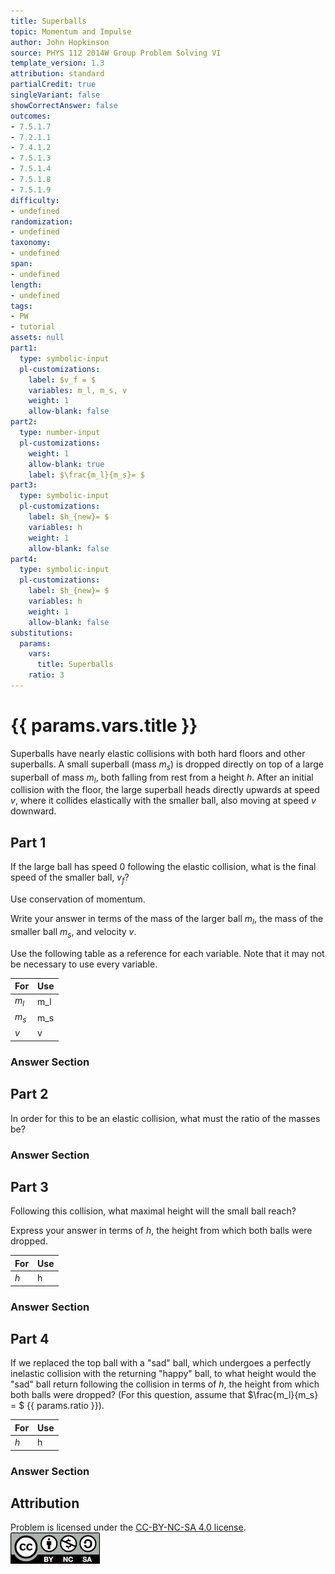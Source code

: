 ```yaml
---
title: Superballs
topic: Momentum and Impulse
author: John Hopkinson
source: PHYS 112 2014W Group Problem Solving VI
template_version: 1.3
attribution: standard
partialCredit: true
singleVariant: false
showCorrectAnswer: false
outcomes:
- 7.5.1.7
- 7.2.1.1
- 7.4.1.2
- 7.5.1.3
- 7.5.1.4
- 7.5.1.8
- 7.5.1.9
difficulty:
- undefined
randomization:
- undefined
taxonomy:
- undefined
span:
- undefined
length:
- undefined
tags:
- PW
- tutorial
assets: null
part1:
  type: symbolic-input
  pl-customizations:
    label: $v_f = $
    variables: m_l, m_s, v
    weight: 1
    allow-blank: false
part2:
  type: number-input
  pl-customizations:
    weight: 1
    allow-blank: true
    label: $\frac{m_l}{m_s}= $
part3:
  type: symbolic-input
  pl-customizations:
    label: $h_{new}= $
    variables: h
    weight: 1
    allow-blank: false
part4:
  type: symbolic-input
  pl-customizations:
    label: $h_{new}= $
    variables: h
    weight: 1
    allow-blank: false
substitutions:
  params:
    vars:
      title: Superballs
    ratio: 3
---
```

# {{ params.vars.title }}
Superballs have nearly elastic collisions with both hard floors and other superballs.  A small superball (mass $m_s$) is dropped directly on top of a large superball of mass $m_l$, both falling from rest from a height $h$.  After an initial collision with the floor, the large superball heads directly upwards at speed $v$, where it collides elastically with the smaller ball, also moving at speed $v$ downward.

## Part 1

If the large ball has speed $0$ following the elastic collision, what is the final speed of the smaller ball, $v_f$?

Use conservation of momentum.

Write your answer in terms of the mass of the larger ball $m_l$, the mass of the smaller ball $m_s$, and velocity $v$.

Use the following table as a reference for each variable. Note that it may not be necessary to use every variable.

| For  | Use   |
|----------|-------|
| $m_l$  | m_l  |
| $m_s$  | m_s  |
| $v$  | v  |

### Answer Section

## Part 2

In order for this to be an elastic collision, what must the ratio of the masses be?

### Answer Section

## Part 3

Following this collision, what maximal height will the small ball reach?

Express your answer in terms of $h$, the height from which both balls were dropped.

| For  | Use   |
|----------|-------|
| $h$  | h  |

### Answer Section

## Part 4

If we replaced the top ball with a "sad" ball, which undergoes a perfectly inelastic collision with the returning "happy" ball, to what height would the "sad" ball return following the collision in terms of $h$, the height from which both balls were dropped?  (For this question, assume that $\frac{m_l}{m_s} = $ {{ params.ratio }}).

| For  | Use   |
|----------|-------|
| $h$  | h  |

### Answer Section

## Attribution

Problem is licensed under the [CC-BY-NC-SA 4.0 license](https://creativecommons.org/licenses/by-nc-sa/4.0/).<br> ![The Creative Commons 4.0 license requiring attribution-BY, non-commercial-NC, and share-alike-SA license.](https://raw.githubusercontent.com/firasm/bits/master/by-nc-sa.png)